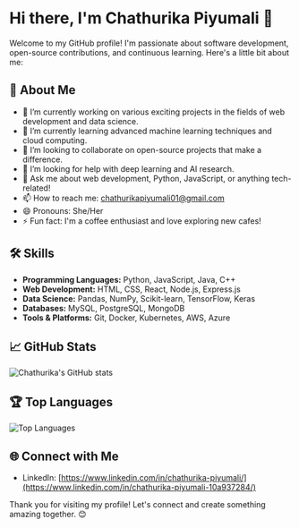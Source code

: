 # Hi there, I'm Chathurika Piyumali 👋

Welcome to my GitHub profile! I'm passionate about software development, open-source contributions, and continuous learning. Here's a little bit about me:

## 🚀 About Me
- 🔭 I’m currently working on various exciting projects in the fields of web development and data science.
- 🌱 I’m currently learning advanced machine learning techniques and cloud computing.
- 👯 I’m looking to collaborate on open-source projects that make a difference.
- 🤔 I’m looking for help with deep learning and AI research.
- 💬 Ask me about web development, Python, JavaScript, or anything tech-related!
- 📫 How to reach me: chathurikapiyumali01@gmail.com
- 😄 Pronouns: She/Her
- ⚡ Fun fact: I'm a coffee enthusiast and love exploring new cafes!

## 🛠️ Skills
- **Programming Languages:** Python, JavaScript, Java, C++
- **Web Development:** HTML, CSS, React, Node.js, Express.js
- **Data Science:** Pandas, NumPy, Scikit-learn, TensorFlow, Keras
- **Databases:** MySQL, PostgreSQL, MongoDB
- **Tools & Platforms:** Git, Docker, Kubernetes, AWS, Azure

## 📈 GitHub Stats
![Chathurika's GitHub stats](https://github-readme-stats.vercel.app/api?username=ChathurikaPiyumali&show_icons=true&theme=radical)

## 🏆 Top Languages
![Top Languages](https://github-readme-stats.vercel.app/api/top-langs/?username=ChathurikaPiyumali&layout=compact&theme=radical)

## 🌐 Connect with Me
- LinkedIn: [https://www.linkedin.com/in/chathurika-piyumali/](https://www.linkedin.com/in/chathurika-piyumali-10a937284/)


Thank you for visiting my profile! Let's connect and create something amazing together. 😊


